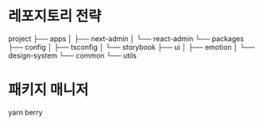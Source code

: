 # 레포지토리 전략
project
├── apps
│   ├── next-admin
│   └── react-admin
└── packages
    ├── config
    │   ├── tsconfig
    │   └── storybook
    ├── ui
    │   ├── emotion
    │   └── design-system
    └── common
        └── utils
 
# 패키지 매니저   
yarn berry  

